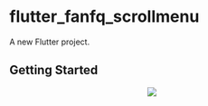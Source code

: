# flutter_fanfq_scrollmenu

A new Flutter project.

## Getting Started


<p align="center">
  <img src="https://cdn.fanfq.com/picgo/202205262303607.gif">
</p>
